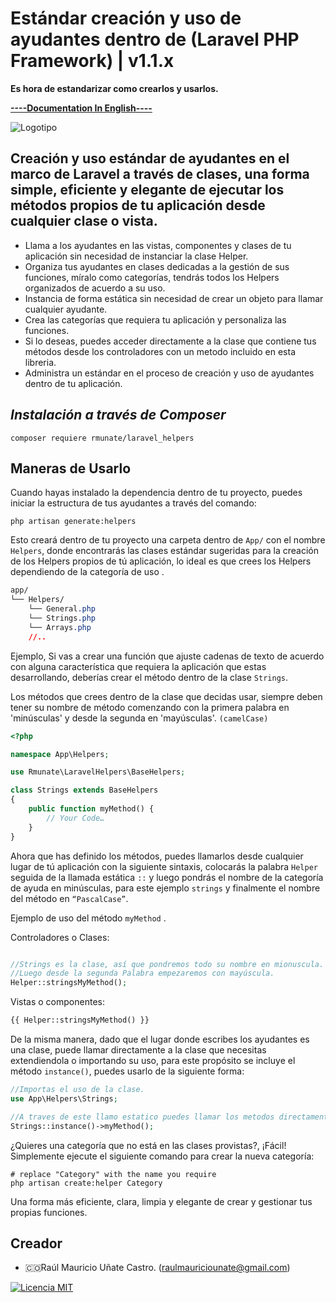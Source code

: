 # Estándar creación y uso de ayudantes dentro de (Laravel PHP Framework) | v1.1.x
**Es hora de estandarizar como crearlos y usarlos.**

[**----Documentation In English----**](README.md)

![Logotipo](https://github.com/rmunate/PHP2JS/assets/91748598/447112ed-7993-4808-bfb8-fd85da3c0010)

## Creación y uso estándar de ayudantes en el marco de Laravel a través de clases, una forma simple, eficiente y elegante de ejecutar los métodos propios de tu aplicación desde cualquier clase o vista.

- Llama a los ayudantes en las vistas, componentes y clases de tu aplicación sin necesidad de instanciar la clase Helper.
- Organiza tus ayudantes en clases dedicadas a la gestión de sus funciones, míralo como categorías, tendrás todos los Helpers organizados de acuerdo a su uso.
- Instancia de forma estática sin necesidad de crear un objeto para llamar cualquier ayudante.
- Crea las categorías que requiera tu aplicación y personaliza las funciones.
- Si lo deseas, puedes acceder directamente a la clase que contiene tus métodos desde los controladores con un metodo incluido en esta libreria.
- Administra un estándar en el proceso de creación y uso de ayudantes dentro de tu aplicación.

## _Instalación a través de Composer_

```shell
composer requiere rmunate/laravel_helpers
```


## Maneras de Usarlo
Cuando hayas instalado la dependencia dentro de tu proyecto, puedes iniciar la estructura de tus ayudantes a través del comando:

```shell
php artisan generate:helpers
```

Esto creará dentro de tu proyecto una carpeta dentro de `App/` con el nombre `Helpers`, donde encontrarás las clases estándar sugeridas para la creación de los Helpers propios de tú aplicación, lo ideal es que crees los Helpers dependiendo de la categoría de uso .

```css
app/
└── Helpers/
    └── General.php
    └── Strings.php
    └── Arrays.php
    //..

```
Ejemplo, Si vas a crear una función que ajuste cadenas de texto de acuerdo con alguna característica que requiera la aplicación que estas desarrollando, deberías crear el método dentro de la clase `Strings`.

Los métodos que crees dentro de la clase que decidas usar, siempre deben tener su nombre de método comenzando con la primera palabra en 'minúsculas' y desde la segunda en 'mayúsculas'. `(camelCase)`

```php
<?php

namespace App\Helpers;

use Rmunate\LaravelHelpers\BaseHelpers;

class Strings extends BaseHelpers
{
    public function myMethod() {
        // Your Code…
    }
}
```
Ahora que has definido los métodos, puedes llamarlos desde cualquier lugar de tú aplicación con la siguiente sintaxis, colocarás la palabra `Helper` seguida de la llamada estática `::` y luego pondrás el nombre de la categoría de ayuda en minúsculas, para este ejemplo `strings` y finalmente el nombre del método en `“PascalCase”`.

Ejemplo de uso del método `myMethod` .

Controladores o Clases:

```php

//Strings es la clase, así que pondremos todo su nombre en mionuscula.
//Luego desde la segunda Palabra empezaremos con mayúscula.
Helper::stringsMyMethod();
```
Vistas o componentes:

```php
{{ Helper::stringsMyMethod() }}
```

De la misma manera, dado que el lugar donde escribes los ayudantes es una clase, puede llamar directamente a la clase que necesitas extendiendola o importando su uso, para este propósito se incluye el método `instance()`, puedes usarlo de la siguiente forma:

```php
//Importas el uso de la clase.
use App\Helpers\Strings;

//A traves de este llamo estatico puedes llamar los metodos directamente.
Strings::instance()->myMethod();
```
¿Quieres una categoría que no está en las clases provistas?, ¡Fácil! Simplemente ejecute el siguiente comando para crear la nueva categoría:

```shell
# replace "Category" with the name you require
php artisan create:helper Category
```
Una forma más eficiente, clara, limpia y elegante de crear y gestionar tus propias funciones.

## Creador
- 🇨🇴Raúl Mauricio Uñate Castro. (raulmauriciounate@gmail.com)

[![Licencia MIT](https://img.shields.io/badge/License-MIT-green.svg)](https://choosealicense.com/licenses/mit/)
